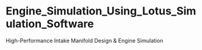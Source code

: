 # Engine_Simulation_Using_Lotus_Simulation_Software
High-Performance Intake Manifold Design &amp; Engine Simulation
